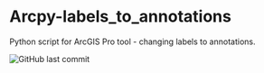 # Arcpy-labels_to_annotations
Python script for ArcGIS Pro tool - changing labels to annotations.

![GitHub last commit](https://img.shields.io/github/last-commit/MarekLas/Arcpy-labels_to_annotations)
